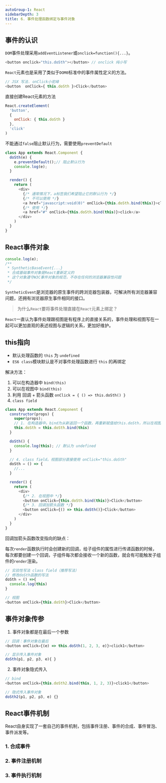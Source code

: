 ```yaml
---
autoGroup-1: React
sidebarDepth: 3
title: 6. 事件处理函数绑定与事件对象
---
```


## 事件的认识

`DOM`事件处理采用`addEventListener`或`onclick=function(){...}`。
```javascript
<button onclick="this.doSth"></button> // onclick 纯小写
```

`React`元素也是采用了类似于`DOM0`标准中的事件属性定义的方法。

```javascript
// JSX 写法. onClick小驼峰
<button  onClick={ this.doSth }>Click</button>
```

直接创建React元素的方法

```javascript
React.createElement(
  'button',
  {
    onClick: { this.doSth }
  },
  'click'
)
```

不能通过`false`阻止默认行为，需要使用`preventDefault`

```javascript
class App extends React.Component {
  doSth(e) {
    e.preventDefault();// 阻止默认行为
    console.log(e);
  }

  render() {
    return (
      <div>
        {/* 通常情况下，a标签我们希望阻止它的默认行为 */} 
        {/* 不可以使用 */}
        <a href="javascript:void(0)" onClick={this.doSth.bind(this)}>click</a>
        {/* 使用 */}
        <a href="#" onClick={this.doSth.bind(this)}>click</a>
      </div>
    )
  }
}
```

## React事件对象

```js
console.log(e);
/**
 * SyntheticBaseEvent{...}
 * 合成基础事件对象是React重新定义的
 * 这个对象遵守W3C事件对象的规范，不存在任何的浏览器兼容性问题
 */
```

`SyntheticEvent`是浏览器的原生事件的跨浏览器包装器，可解决所有浏览器兼容问题，还拥有浏览器原生事件相同的接口。

> 为什么`React`要将事件处理直接在`React`元素上绑定？ 

`React`一直认为事件处理跟视图是有程序上的直接关系的，事件处理和视图写在一起可以更加直观的表述视图与逻辑的关系，更加好维护。

## this指向

- 默认处理函数的 `this` 为 `undefined`
- `ES6 class`模块默认是不对事件处理函数进行 `this` 的再绑定

解决方法：

1. 可以在构造器中 `bind(this)`
2. 可以在视图中 `bind(this)`
3. 利用 回调 + 箭头函数 `onClick = { () => this.doSth() }`
4. `class field`

```javascript
class App extends React.Component {
  constructor(props) {
    super(props);
    // 1. 在构造器中。bind为从新返回一个函数，再重新赋值给this.doSth，所以在视图可以直接使用 onClick="this.doSth"
    this.doSth = this.doSth.bind(this)
  }

  doSth() {
    console.log(this); // 默认为 undefined
  }

  // 4. class field。视图部分直接使用 onClick="this.doSth"
  doSth = () => {
    //...
  }

  render() {
    return (
      <div>
        {/* 2. 在视图中 */}
        <button onClick={this.doSth.bind(this)}>Click</button>
        {/* 3. 回调加箭头函数 */}
        <button onClick={() => this.doSth()}>Click</button>
      </div>
    )
  }
}
```

回调加箭头函数改变指向的缺点：

每次`render`函数执行时会创建新的回调，给子组件的属性进行传递函数的时候，每次都要创建一个回调，子组件每次都会接收一个新的函数，就会有可能触发子组件的`render`渲染。

```javascript
// 实验性写法 class field（推荐写法）
// 修改doSth函数的写法
doSth = () =>{
  console.log(this)
}

// 视图
<button onClick={this.doSth}>Click</button>
```

## 事件对象传参
1. 事件对象都是在最后一个参数
```javascript
// 回调：事件对象在最后
<button onClick={(e) => this.doSth(1, 2, 3, e)}>click1</button>

// 显示传入事件对象
doSth(p1, p2, p3, e){ }
```

2. 事件对象隐式传入
```javascript
// bind 
<button onClick={this.doSth2.bind(this, 1, 2, 3)}>click1</button>

// 隐式传入事件对象
doSth2(p1, p2, p3, e) {}
```

## React事件机制
React自身实现了一套自己的事件机制，包括事件注册、事件的合成、事件冒泡、事件派发等。


### 1. 合成事件

### 2. 事件注册机制


### 3. 事件执行机制
